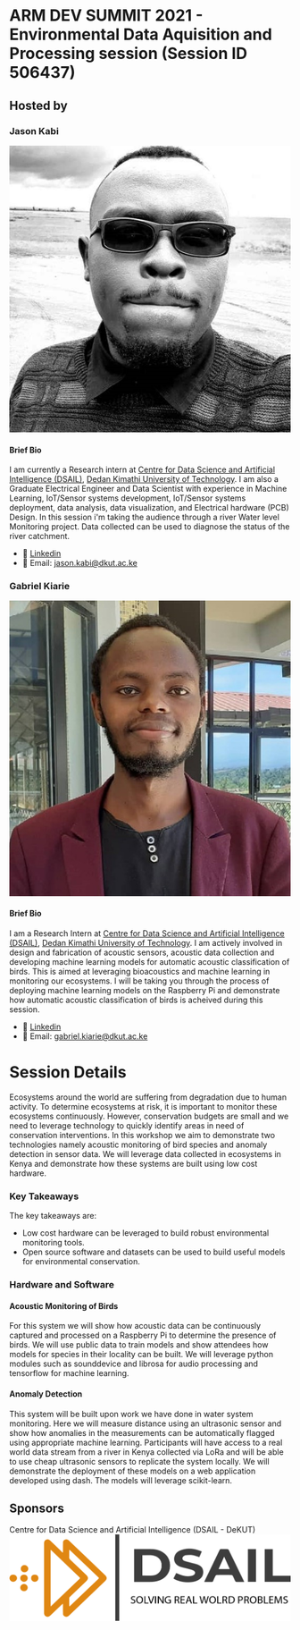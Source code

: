 
# ARM DEV SUMMIT 2021 - Environmental Data Aquisition and Processing session (Session ID 506437) 
## Hosted by

### Jason Kabi

![cover page image](/assets/img/jason.jpg)

#### Brief Bio
I am currently a Research intern at [Centre for Data Science and Artificial Intelligence (DSAIL)](https://dekut-dsail.github.io/), [Dedan Kimathi University of Technology](https://www.dkut.ac.ke/). I am also a Graduate Electrical Engineer and Data Scientist with experience in Machine Learning, IoT/Sensor systems development, IoT/Sensor systems deployment, data analysis, data visualization, and Electrical hardware (PCB) Design. In this session i'm  taking the audience through a river Water level Monitoring project. Data collected can be used to diagnose the status of the river catchment. 
- :link: [Linkedin](https://www.linkedin.com/in/kabi-jason-b14b68164)
- :link: Email: jason.kabi@dkut.ac.ke

### Gabriel Kiarie

![cover page image](/assets/img/passport.jpg)

#### Brief Bio
I am a Research Intern at [Centre for Data Science and Artificial Intelligence (DSAIL)](https://dekut-dsail.github.io/), [Dedan Kimathi University of Technology](https://www.dkut.ac.ke/). I am actively involved in design and fabrication of acoustic sensors, acoustic data collection and developing machine learning models for automatic acoustic classification of birds. This is aimed at leveraging bioacoustics and machine learning in monitoring our ecosystems. I will be taking you through the process of deploying machine learning models on the Raspberry Pi and demonstrate how automatic acoustic classification of birds is acheived during this session.
- :link: [Linkedin](www.linkedin.com/in/gabriel-kiarie-156351131)
- :link: Email: gabriel.kiarie@dkut.ac.ke


# Session Details

Ecosystems around the world are suffering from degradation due to human activity. To determine ecosystems at risk, it is important to monitor these ecosystems continuously. However, conservation budgets are small and we need to leverage technology to quickly identify areas in need of conservation interventions. In this workshop we aim to demonstrate two technologies namely acoustic monitoring of bird species and anomaly detection in sensor data. We will leverage data collected in ecosystems in Kenya and demonstrate how these systems are built using low cost hardware.

### Key Takeaways
The key takeaways are:
- Low cost hardware can be leveraged to build robust environmental monitoring tools.
- Open source software and datasets can be used to build useful models for environmental conservation.

### Hardware and Software
#### Acoustic Monitoring of Birds
For this system we will show how acoustic data can be continuously captured and processed on a Raspberry Pi to determine the presence of birds. We will use public data to train models and show attendees how models for species in their locality can be built. We will leverage python modules such as sounddevice and librosa for audio processing and tensorflow for machine learning.

#### Anomaly Detection
This system will be built upon work we have done in water system monitoring. Here we will measure distance using an ultrasonic sensor and show how anomalies in the measurements can be automatically flagged using appropriate machine learning. Participants will have access to a real world data stream from a river in Kenya collected via LoRa and will be able to use cheap ultrasonic sensors to replicate the system locally. We will demonstrate the deployment of these models on a web application developed using dash. The models will leverage scikit-learn.

## Sponsors 
Centre for Data Science and Artificial Intelligence (DSAIL - DeKUT)
![cover page image](/assets/img/logo.png)

